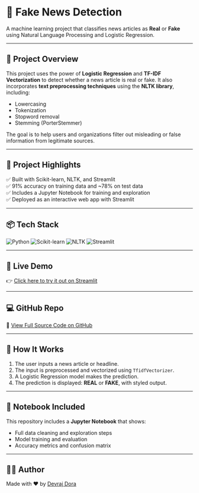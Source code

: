 # 🧠 Fake News Detection

A machine learning project that classifies news articles as **Real** or **Fake** using Natural Language Processing and Logistic Regression.

---

## 🚀 Project Overview

This project uses the power of **Logistic Regression** and **TF-IDF Vectorization** to detect whether a news article is real or fake. It also incorporates **text preprocessing techniques** using the **NLTK library**, including:

- Lowercasing
- Tokenization
- Stopword removal
- Stemming (PorterStemmer)

The goal is to help users and organizations filter out misleading or false information from legitimate sources.

---

## 📂 Project Highlights

✅ Built with Scikit-learn, NLTK, and Streamlit  
✅ 91% accuracy on training data and ~78% on test data  
✅ Includes a Jupyter Notebook for training and exploration  
✅ Deployed as an interactive web app with Streamlit

---

## 📦 Tech Stack

![Python](https://img.shields.io/badge/Python-3.8+-blue.svg)
![Scikit-learn](https://img.shields.io/badge/Scikit--Learn-0.24-yellow.svg)
![NLTK](https://img.shields.io/badge/NLTK-3.6-green.svg)
![Streamlit](https://img.shields.io/badge/Streamlit-App-red.svg)

---

## 🔗 Live Demo

👉 [Click here to try it out on Streamlit](https://devraaz-news-prediction-system.streamlit.app/)

---

## 💻 GitHub Repo

🔗 [View Full Source Code on GitHub](https://github.com/Devraaz/News-Prediction-System)

---

## 📜 How It Works

1. The user inputs a news article or headline.
2. The input is preprocessed and vectorized using `TfidfVectorizer`.
3. A Logistic Regression model makes the prediction.
4. The prediction is displayed: **REAL** or **FAKE**, with styled output.

---

## 📘 Notebook Included

This repository includes a **Jupyter Notebook** that shows:

- Full data cleaning and exploration steps
- Model training and evaluation
- Accuracy metrics and confusion matrix

---

## 🙋‍♂️ Author

Made with ❤️ by [Devraj Dora](https://github.com/devraaz)
